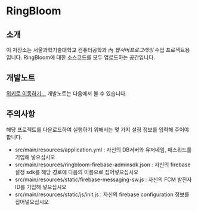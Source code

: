 # RingBloom
## 소개
이 저장소는 서울과학기술대학교 컴퓨터공학과 內 *웹서버프로그래밍* 수업 프로젝트용 입니다.
RingBloom에 대한 소스코드를 모두 업로드하는 공간입니다.

## 개발노트
[위키로 이동하기...](https://github.com/Rena-Makise/RingBloom/wiki)
개발노트는 다음에서 볼 수 있습니다.

## 주의사항
해당 프로젝트를 다운로드하여 실행하기 위해서는 몇 가지 설정 정보를 입력해 주어야 합니다.
* src/main/resources/application.yml : 자신의 DB서버와 유저네임, 패스워드를 기입해 넣으십시오
* src/main/resources/ringbloom-firebase-adminsdk.json : 자신의 firebase 설정 sdk를 해당 경로에 다음의 이름으로 집어넣으십시오
* src/main/resources/static/firebase-messaging-sw.js : 자신의 FCM 발진자 ID를 기입해 넣으십시오
* src/main/resources/static/js/init.js : 자신의 firebase configuration 정보를 집어넣으십시오
